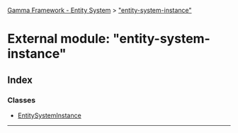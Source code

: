 [Gamma Framework - Entity System](../README.md) > ["entity-system-instance"](../modules/_entity_system_instance_.md)



# External module: "entity-system-instance"

## Index

### Classes

* [EntitySystemInstance](../classes/_entity_system_instance_.entitysysteminstance.md)



---
